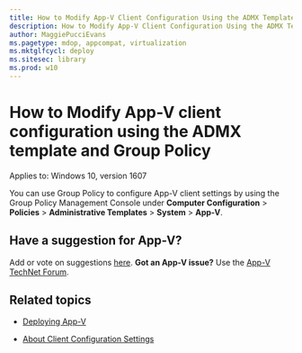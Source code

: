 ```yaml
---
title: How to Modify App-V Client Configuration Using the ADMX Template and Group Policy (Windows 10)
description: How to Modify App-V Client Configuration Using the ADMX Template and Group Policy
author: MaggiePucciEvans
ms.pagetype: mdop, appcompat, virtualization
ms.mktglfcycl: deploy
ms.sitesec: library
ms.prod: w10
---
```


# How to Modify App-V client configuration using the ADMX template and Group Policy

Applies to: Windows 10, version 1607

You can use Group Policy to configure App-V client settings by using the Group Policy Management Console under **Computer Configuration** > **Policies** > **Administrative Templates** > **System** > **App-V**.

## Have a suggestion for App-V?

Add or vote on suggestions [here](http://appv.uservoice.com/forums/280448-microsoft-application-virtualization). **Got an App-V issue?** Use the [App-V TechNet Forum](https://social.technet.microsoft.com/Forums/en-US/home?forum=mdopappv).

## Related topics

- [Deploying App-V](appv-deploying-appv.md)

- [About Client Configuration Settings](appv-client-configuration-settings.md)
